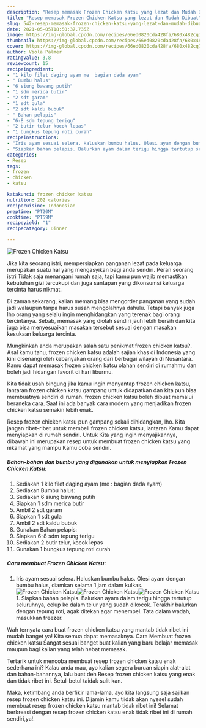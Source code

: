 ```yaml
---
description: "Resep memasak Frozen Chicken Katsu yang lezat dan Mudah Dibuat"
title: "Resep memasak Frozen Chicken Katsu yang lezat dan Mudah Dibuat"
slug: 542-resep-memasak-frozen-chicken-katsu-yang-lezat-dan-mudah-dibuat
date: 2021-05-05T18:50:37.735Z
image: https://img-global.cpcdn.com/recipes/66ed0820cda428fa/680x482cq70/frozen-chicken-katsu-foto-resep-utama.jpg
thumbnail: https://img-global.cpcdn.com/recipes/66ed0820cda428fa/680x482cq70/frozen-chicken-katsu-foto-resep-utama.jpg
cover: https://img-global.cpcdn.com/recipes/66ed0820cda428fa/680x482cq70/frozen-chicken-katsu-foto-resep-utama.jpg
author: Viola Palmer
ratingvalue: 3.8
reviewcount: 15
recipeingredient:
- "1 kilo filet daging ayam me  bagian dada ayam"
- " Bumbu halus"
- "6 siung bawang putih"
- "1 sdm merica butir"
- "2 sdt garam"
- "1 sdt gula"
- "2 sdt kaldu bubuk"
- " Bahan pelapis"
- "6-8 sdm tepung terigu"
- "2 butir telur kocok lepas"
- "1 bungkus tepung roti curah"
recipeinstructions:
- "Iris ayam sesuai selera. Haluskan bumbu halus. Olesi ayam dengan bumbu halus, diamkan selama 1 jam dalam kulkas."
- "Siapkan bahan pelapis. Balurkan ayam dalam terigu hingga tertutup seluruhnya, celup ke dalam telur yang sudah dikocok. Terakhir balurkan dengan tepung roti, agak ditekan agar menempel. Tata dalam wadah, masukkan freezer."
categories:
- Resep
tags:
- frozen
- chicken
- katsu

katakunci: frozen chicken katsu 
nutrition: 202 calories
recipecuisine: Indonesian
preptime: "PT20M"
cooktime: "PT59M"
recipeyield: "1"
recipecategory: Dinner

---
```



![Frozen Chicken Katsu](https://img-global.cpcdn.com/recipes/66ed0820cda428fa/680x482cq70/frozen-chicken-katsu-foto-resep-utama.jpg)

Jika kita seorang istri, mempersiapkan panganan lezat pada keluarga merupakan suatu hal yang mengasyikan bagi anda sendiri. Peran seorang istri Tidak saja menangani rumah saja, tapi kamu pun wajib memastikan kebutuhan gizi tercukupi dan juga santapan yang dikonsumsi keluarga tercinta harus nikmat.

Di zaman  sekarang, kalian memang bisa mengorder panganan yang sudah jadi walaupun tanpa harus susah mengolahnya dahulu. Tetapi banyak juga lho orang yang selalu ingin menghidangkan yang terenak bagi orang tercintanya. Sebab, memasak yang diolah sendiri jauh lebih bersih dan kita juga bisa menyesuaikan masakan tersebut sesuai dengan masakan kesukaan keluarga tercinta. 



Mungkinkah anda merupakan salah satu penikmat frozen chicken katsu?. Asal kamu tahu, frozen chicken katsu adalah sajian khas di Indonesia yang kini disenangi oleh kebanyakan orang dari berbagai wilayah di Nusantara. Kamu dapat memasak frozen chicken katsu olahan sendiri di rumahmu dan boleh jadi hidangan favorit di hari liburmu.

Kita tidak usah bingung jika kamu ingin menyantap frozen chicken katsu, lantaran frozen chicken katsu gampang untuk didapatkan dan kita pun bisa membuatnya sendiri di rumah. frozen chicken katsu boleh dibuat memalui beraneka cara. Saat ini ada banyak cara modern yang menjadikan frozen chicken katsu semakin lebih enak.

Resep frozen chicken katsu pun gampang sekali dihidangkan, lho. Kita jangan ribet-ribet untuk membeli frozen chicken katsu, lantaran Kamu dapat menyiapkan di rumah sendiri. Untuk Kita yang ingin menyajikannya, dibawah ini merupakan resep untuk membuat frozen chicken katsu yang nikamat yang mampu Kamu coba sendiri.

<!--inarticleads1-->

##### Bahan-bahan dan bumbu yang digunakan untuk menyiapkan Frozen Chicken Katsu:

1. Sediakan 1 kilo filet daging ayam (me : bagian dada ayam)
1. Sediakan  Bumbu halus:
1. Sediakan 6 siung bawang putih
1. Siapkan 1 sdm merica butir
1. Ambil 2 sdt garam
1. Siapkan 1 sdt gula
1. Ambil 2 sdt kaldu bubuk
1. Gunakan  Bahan pelapis:
1. Siapkan 6-8 sdm tepung terigu
1. Sediakan 2 butir telur, kocok lepas
1. Gunakan 1 bungkus tepung roti curah




<!--inarticleads2-->

##### Cara membuat Frozen Chicken Katsu:

1. Iris ayam sesuai selera. Haluskan bumbu halus. Olesi ayam dengan bumbu halus, diamkan selama 1 jam dalam kulkas.
<img src="https://img-global.cpcdn.com/steps/8fc36af7bdd2cfd1/160x128cq70/frozen-chicken-katsu-langkah-memasak-1-foto.jpg" alt="Frozen Chicken Katsu"><img src="https://img-global.cpcdn.com/steps/d4981618dec6087b/160x128cq70/frozen-chicken-katsu-langkah-memasak-1-foto.jpg" alt="Frozen Chicken Katsu"><img src="https://img-global.cpcdn.com/steps/f6bcd679a6edc5b6/160x128cq70/frozen-chicken-katsu-langkah-memasak-1-foto.jpg" alt="Frozen Chicken Katsu">1. Siapkan bahan pelapis. Balurkan ayam dalam terigu hingga tertutup seluruhnya, celup ke dalam telur yang sudah dikocok. Terakhir balurkan dengan tepung roti, agak ditekan agar menempel. Tata dalam wadah, masukkan freezer.




Wah ternyata cara buat frozen chicken katsu yang mantab tidak ribet ini mudah banget ya! Kita semua dapat memasaknya. Cara Membuat frozen chicken katsu Sangat sesuai banget buat kalian yang baru belajar memasak maupun bagi kalian yang telah hebat memasak.

Tertarik untuk mencoba membuat resep frozen chicken katsu enak sederhana ini? Kalau anda mau, ayo kalian segera buruan siapin alat-alat dan bahan-bahannya, lalu buat deh Resep frozen chicken katsu yang enak dan tidak ribet ini. Betul-betul taidak sulit kan. 

Maka, ketimbang anda berfikir lama-lama, ayo kita langsung saja sajikan resep frozen chicken katsu ini. Dijamin kamu tiidak akan nyesel sudah membuat resep frozen chicken katsu mantab tidak ribet ini! Selamat berkreasi dengan resep frozen chicken katsu enak tidak ribet ini di rumah sendiri,ya!.

